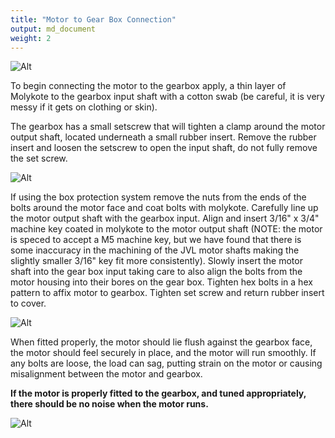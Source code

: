 ```yaml
---
title: "Motor to Gear Box Connection"
output: md_document
weight: 2
---
```


![Alt](/images/MotorDiagram.png)

To begin connecting the motor to the gearbox apply, a thin layer of Molykote to the gearbox input shaft with a cotton swab (be careful, it is very messy if it gets on clothing or skin).

The gearbox has a small setscrew that will tighten a clamp around the motor output shaft, located underneath a small rubber insert. Remove the rubber insert and loosen the setscrew to open the input shaft, do not fully remove the set screw.

![Alt](/images/JVL2.jpeg)

If using the box protection system remove the nuts from the ends of the bolts around the motor face and coat bolts with molykote. Carefully line up the motor output shaft with the gearbox input. Align and insert 3/16" x 3/4" machine key coated in molykote to the motor output shaft (NOTE: the motor is speced to accept a M5 machine key, but we have found that there is some inaccuracy in the machining of the JVL motor shafts making the slightly smaller 3/16" key fit more consistently). Slowly insert the motor shaft into the gear box input taking care to also align the bolts from the motor housing into their bores on the gear box. Tighten hex bolts in a hex pattern to affix motor to gearbox. Tighten set screw and return rubber insert to cover.

![Alt](/images/JVL3.jpeg)

When fitted properly, the motor should lie flush against the gearbox face, the motor should feel securely in place, and the motor will run smoothly. If any bolts are loose, the load can sag, putting strain on the motor or causing misalignment between the motor and gearbox.

**If the motor is properly fitted to the gearbox, and tuned appropriately, there should be no noise when the motor runs.**

![Alt](/images/JVL4.jpeg)
